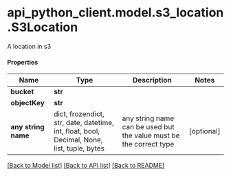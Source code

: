 # api_python_client.model.s3_location.S3Location

A location in s3

#### Properties
Name | Type | Description | Notes
------------ | ------------- | ------------- | -------------
**bucket** | **str** |  | 
**objectKey** | **str** |  | 
**any string name** | dict, frozendict, str, date, datetime, int, float, bool, Decimal, None, list, tuple, bytes | any string name can be used but the value must be the correct type | [optional]

[[Back to Model list]](../../README.md#documentation-for-models) [[Back to API list]](../../README.md#documentation-for-api-endpoints) [[Back to README]](../../README.md)

